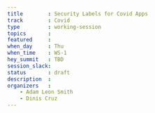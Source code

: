 ```yaml
---
title        : Security Labels for Covid Apps
track        : Covid
type         : working-session
topics       :
featured     :
when_day     : Thu
when_time    : WS-1
hey_summit   : TBD
session_slack:
status       : draft
description  :
organizers   :
    - Adam Leon Smith
    - Dinis Cruz
---
```



